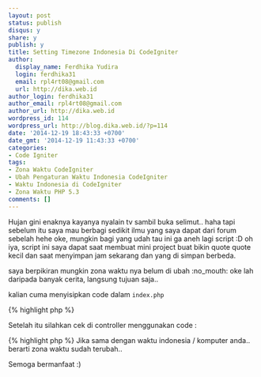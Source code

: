 ```yaml
---
layout: post
status: publish
disqus: y 
share: y 
publish: y
title: Setting Timezone Indonesia Di CodeIgniter
author:
  display_name: Ferdhika Yudira
  login: ferdhika31
  email: rpl4rt08@gmail.com
  url: http://dika.web.id
author_login: ferdhika31
author_email: rpl4rt08@gmail.com
author_url: http://dika.web.id
wordpress_id: 114
wordpress_url: http://blog.dika.web.id/?p=114
date: '2014-12-19 18:43:33 +0700'
date_gmt: '2014-12-19 11:43:33 +0700'
categories:
- Code Igniter
tags:
- Zona Waktu CodeIgniter
- Ubah Pengaturan Waktu Indonesia CodeIgniter
- Waktu Indonesia di CodeIgniter
- Zona Waktu PHP 5.3
comments: []
---
```

<p>Hujan gini enaknya kayanya nyalain tv sambil buka selimut.. haha tapi sebelum itu saya mau berbagi sedikit ilmu yang saya dapat dari forum sebelah hehe oke, mungkin bagi yang udah tau ini ga aneh lagi script :D oh iya, script ini saya dapat saat membuat mini project buat bikin quote quote kecil dan saat menyimpan jam sekarang dan yang di simpan berbeda.</p>
<p><!--more-->saya berpikiran mungkin zona waktu nya belum di ubah :no_mouth: oke lah daripada banyak cerita, langsung tujuan saja..</p>
<p>kalian cuma menyisipkan code dalam <code>index.php</code></p>

{% highlight php %}
<?php
  /*
  ..
  ..
  ..
  */

  /*
  |---------------------------------------------------------------
  | TimeZone 
  |---------------------------------------------------------------
  |
  | default Time Zone
  |---------------------------------------------------------------
  */
  
  if ( function_exists( 'date_default_timezone_set' ) )
    date_default_timezone_set('Asia/Jakarta');
    
{% endhighlight %}
<p>Setelah itu silahkan cek di controller menggunakan code :</p>
{% highlight php %}
<?php
echo date("Y-m-d H:i:s");
{% endhighlight %}
<p>Jika sama dengan waktu indonesia / komputer anda.. berarti zona waktu sudah terubah..</p>
<p>Semoga bermanfaat :)</p>
